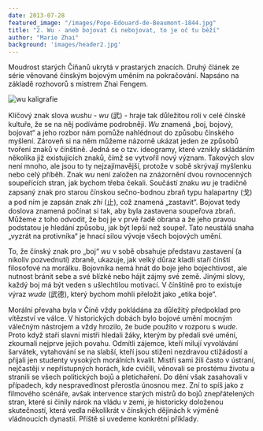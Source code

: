 ```yaml
---
date: 2013-07-28
featured_image: "/images/Pope-Edouard-de-Beaumont-1844.jpg"
title: "2. Wu - aneb bojovat či nebojovat, to je oč tu běží"
author: "Marie Zhai"
background: 'images/header2.jpg'
---
```

Moudrost starých Číňanů ukrytá v prastarých znacích. Druhý článek ze série věnované čínským bojovým uměním na pokračování. Napsáno na základě rozhovorů s mistrem Zhai Fengem.
<!--more-->

![wu kaligrafie](/images/wushu-2-wu-kaligrafie.jpg#float)

Klíčový znak slova *wushu* - *wu* (武) - hraje tak důležitou roli v celé čínské kultuře, že se na něj podíváme podrobněji. *Wu* znamená „boj, bojový, bojovat“ a jeho rozbor nám pomůže nahlédnout do způsobu čínského myšlení. Zároveň si na něm můžeme názorně ukázat jeden ze způsobů tvoření znaků v čínštině. Jedná se o tzv. ideogramy, které vznikly skládáním několika již existujících znaků, čímž se vytvořil nový význam. Takových slov není mnoho, ale jsou to ty nejzajímavější, protože v sobě skrývají myšlenku nebo celý příběh. Znak *wu* není založen na znázornění dvou rovnocenných soupeřících stran, jak bychom třeba čekali. Součástí znaku *wu* je tradičně zapsaný znak pro starou čínskou sečno-bodnou zbraň typu halapartny (戈) a pod ním je zapsán znak *zhi* (止), což znamená „zastavit“. Bojovat tedy doslova znamená počínat si tak, aby byla zastavena soupeřova zbraň. Můžeme z toho odvodit, že boj je v prvé řadě obrana a že jeho pravou podstatou je hledání způsobu, jak být lepší než soupeř. Tato neustálá snaha „vyzrát na protivníka“ je hnací silou vývoje všech bojových umění.

To, že čínský znak pro „boj“ *wu* v sobě obsahuje představu zastavení (a nikoliv pozvednutí) zbraně, ukazuje, jak velký důraz kladli staří čínští filosofové na morálku. Bojovníka nemá hnát do boje jeho bojechtivost, ale nutnost bránit sebe a své blízké nebo hájit zájmy své země. Jinými slovy, každý boj má být veden s ušlechtilou motivací. V čínštině pro to existuje výraz *wude* (武德), který bychom mohli přeložit jako „etika boje“.

Morální převaha byla v Číně vždy pokládána za důležitý předpoklad pro vítězství ve válce. V historických dobách bylo bojové umění mocným válečným nástrojem a vždy hrozilo, že bude použito v rozporu s *wude*. Proto když staří slavní mistři hledali žáky, kterým by předali své umění, zkoumali nejprve jejich povahu. Odmítli zájemce, kteří milují vyvolávání šarvátek, vytahování se na slabší, kteří jsou stiženi nezdravou ctižádostí a přijali jen studenty vysokých morálních kvalit. Mistři sami žili často v ústraní, nejčastěji v nepřístupných horách, kde cvičili, věnovali se prostému životu a stranili se všech politických bojů a pletichaření. Do dění však zasahovali v případech, kdy nespravedlnost přerostla únosnou mez. Zní to spíš jako z filmového scénáře, avšak intervence starých mistrů do bojů znepřátelených stran, které si činily nárok na vládu v zemi, je historicky doloženou skutečností, která vedla několikrát v čínských dějinách k výměně vládnoucích dynastií. Příště si uvedeme konkrétní příklady.
